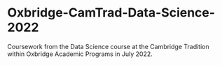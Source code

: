 # Oxbridge-CamTrad-Data-Science-2022
Coursework from the Data Science course at the Cambridge Tradition within Oxbridge Academic Programs in July 2022.
